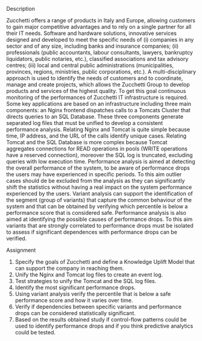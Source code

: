 Description 

Zucchetti offers a range of products in Italy and Europe, allowing customers to gain major competitive advantages and to rely on a single partner for all their IT needs. Software and hardware solutions, innovative services designed and developed to meet the specific needs of (i) companies in any sector and of any size, including banks and insurance companies; (ii) professionals (public accountants, labour consultants, lawyers, bankruptcy liquidators, public notaries, etc.), classified associations and tax advisory centres; (iii) local and central public administrations (municipalities, provinces, regions, ministries, public corporations, etc.).
A multi-disciplinary approach is used to identify the needs of customers and to coordinate, manage and create projects, which allows the Zucchetti Group to develop products and services of the highest quality. To get this goal continuous monitoring of the performances of Zucchetti IT  infrastructure is required. 
Some key applications are based on an infrastructure including three main components: an Nginx frontend dispatches calls to a Tomcats Cluster that directs queries to an SQL Database. These three components generate separated log files that must be unified to develop a consistent performance analysis. Relating Nginx and Tomcat is quite simple because time, IP address, and the URL of the calls identify unique cases. Relating Tomcat and the SQL Database is more complex because Tomcat aggregates connections for READ operations in pools (WRITE operations have a reserved connection), moreover the SQL log is truncated, excluding queries with low execution time.
Performance analysis is aimed at detecting the overall performance of the system, to be aware of performance drops the users may have experienced in specific periods. To this aim outlier cases should de be excluded from the analysis as they can significantly shift the statistics without having a real impact on the system performance experienced by the users. Variant analysis can support the identification of the segment (group of variants) that capture the common behaviour of the system and that can be obtained by verifying which percentile is below a performance score that is considered safe. 
Performance analysis is also aimed at identifying the possible causes of performance drops. To this aim variants that are strongly correlated to performance drops must be isolated to assess if significant dependences with performance drops can be verified. 

Assignment
1.	Specify the goals of Zucchetti and define a Knowledge Uplift Model that can support the company in reaching them.
2.	Unify the Nginx and Tomcat log files to create an event log.
3.	Test strategies to unify the Tomcat and the SQL log files.
4.	Identify the most significant performance drops.
5.	Using variant analysis verify the percentile that is below a safe performance score and how it varies over time.
6.	Verify if dependencies between specific variants and performance drops can be considered statistically significant.  
7.	Based on the results obtained study if control-flow patterns could be used to identify performance drops and if you think predictive analytics could be tested.

